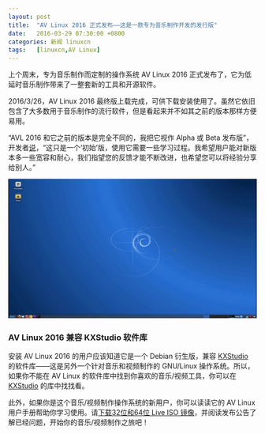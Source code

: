 ```yaml
---
layout: post
title:	"AV Linux 2016 正式发布——这是一款专为音乐制作开发的发行版"
date:	2016-03-29 07:30:00 +0800 
categories:	新闻 linuxcn 
tags:	[linuxcn,AV Linux]
---
```



上个周末，专为音乐制作而定制的操作系统 AV Linux 2016 正式发布了，它为低延时音乐制作带来了一整套新的工具和开源软件。


2016/3/26，AV Linux 2016 最终版上载完成，可供下载安装使用了。虽然它依旧包含了大多数用于音乐制作的流行软件，但是看起来并不如其之前的版本那样方便易用。


“AVL 2016 和它之前的版本是完全不同的，我把它视作 Alpha 或 Beta 发布版”，开发者[说](http://www.bandshed.net/2016/03/23/avl2016/)，“这只是一个‘初始’版，使用它需要一些学习过程。我希望用户能对新版本多一些宽容和耐心，我们指望您的反馈才能不断改进，也希望您可以将经验分享给别人。”


![](/Asserts/Images/album/201603/29/061317nbszo7uostrert79.jpg)


### AV Linux 2016 兼容 KXStudio 软件库


安装 AV Linux 2016 的用户应该知道它是一个 Debian 衍生版，兼容 [KXStudio](http://kxstudio.linuxaudio.org/) 的软件库——这是另外一个针对音乐和视频制作的 GNU/Linux 操作系统。所以，如果你不能在 AV Linux 的软件库中找到你喜欢的音乐/视频工具，你可以在 [KXStudio](http://kxstudio.linuxaudio.org/) 的库中找找看。


此外，如果你是这个音乐/视频制作操作系统的新用户，你可以读读它的 AV Linux 用户手册帮助你学习使用。请[下载32位和64位 Live ISO 镜像](http://linux.softpedia.com/get/System/Operating-Systems/Linux-Distributions/AV-Linux-48850.shtml)，并阅读发布公告了解已经问题，开始你的音乐/视频制作之旅吧！
